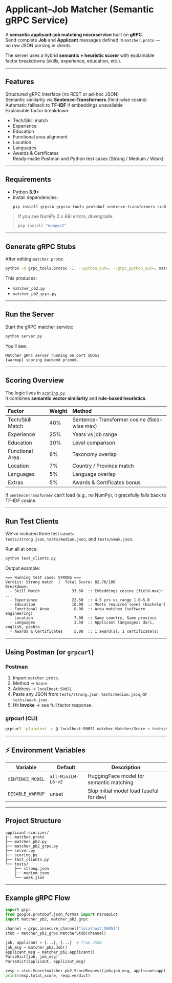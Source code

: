 # Applicant–Job Matcher (Semantic gRPC Service)

A **semantic applicant–job matching microservice** built on **gRPC**.  
Send complete **Job** and **Applicant** messages defined in `matcher.proto` — no raw JSON parsing in clients.

The server uses a hybrid **semantic + heuristic scorer** with explainable factor breakdowns (skills, experience, education, etc.).

---

## Features

Structured gRPC interface (no REST or ad-hoc JSON)  
Semantic similarity via **Sentence-Transformers** (field-wise cosine)  
Automatic fallback to **TF-IDF** if embeddings unavailable  
Explainable factor breakdown:

- Tech/Skill match
- Experience
- Education
- Functional area alignment
- Location
- Languages
- Awards & Certificates  
   Ready-made Postman and Python test cases (Strong / Medium / Weak)

---

## Requirements

- Python **3.9+**
- Install dependencies:
  ```bash
  pip install grpcio grpcio-tools protobuf sentence-transformers scikit-learn numpy
  ```

> If you see NumPy 2.x ABI errors, downgrade:
>
> ```bash
> pip install "numpy<2"
> ```

---

## Generate gRPC Stubs

After editing `matcher.proto`:

```bash
python -m grpc_tools.protoc -I. --python_out=. --grpc_python_out=. matcher.proto
```

This produces:

- `matcher_pb2.py`
- `matcher_pb2_grpc.py`

---

## Run the Server

Start the gRPC matcher service:

```bash
python server.py
```

You’ll see:

```
Matcher gRPC server running on port 50051
[warmup] scoring backend primed.
```

---

## Scoring Overview

The logic lives in [`scoring.py`](./scoring.py).  
It combines **semantic vector similarity** and **rule-based heuristics**.

| Factor           | Weight | Method                                       |
| :--------------- | :----- | :------------------------------------------- |
| Tech/Skill Match | 40%    | Sentence-Transformer cosine (field-wise max) |
| Experience       | 25%    | Years vs job range                           |
| Education        | 10%    | Level comparison                             |
| Functional Area  | 8%     | Taxonomy overlap                             |
| Location         | 7%     | Country / Province match                     |
| Languages        | 5%     | Language overlap                             |
| Extras           | 5%     | Awards & Certificates bonus                  |

If `SentenceTransformer` can’t load (e.g., no NumPy), it gracefully falls back to TF-IDF cosine.

---

## Run Test Clients

We’ve included three test cases:  
`tests/strong.json`, `tests/medium.json`, and `tests/weak.json`.

Run all at once:

```bash
python test_clients.py
```

Output example:

```
=== Running test case: STRONG ===
Verdict: Strong match  |  Total Score: 82.70/100
Breakdown:
  - Skill Match              33.60  :: Embeddings cosine (field-max): ...
  - Experience               22.50  :: 4.5 yrs vs range 1.0–5.0
  - Education                10.00  :: Meets required level (bachelor)
  - Functional Area           8.00  :: Area matches (software engineering)
  - Location                  7.00  :: Same country, Same province
  - Languages                 3.50  :: Applicant languages: dari, english, pashto
  - Awards & Certificates     5.00  :: 1 award(s); 1 certificate(s)
```

---

## Using Postman (or `grpcurl`)

### Postman

1. Import `matcher.proto`.
2. Method → `Score`
3. Address → `localhost:50051`
4. Paste any JSON from `tests/strong.json`, `tests/medium.json`, or `tests/weak.json`.
5. Hit **Invoke** → see full factor response.

### grpcurl (CLI)

```bash
grpcurl -plaintext -d @ localhost:50051 matcher.Matcher/Score < tests/strong.json
```

---

## ⚡ Environment Variables

| Variable         | Default            | Description                              |
| ---------------- | ------------------ | ---------------------------------------- |
| `SENTENCE_MODEL` | `all-MiniLM-L6-v2` | HuggingFace model for semantic matching  |
| `DISABLE_WARMUP` | unset              | Skip initial model load (useful for dev) |

---

## Project Structure

```
applicant-scorizer/
├── matcher.proto
├── matcher_pb2.py
├── matcher_pb2_grpc.py
├── server.py
├── scoring.py
├── test_clients.py
└── tests/
    ├── strong.json
    ├── medium.json
    └── weak.json
```

---

## Example gRPC Flow

```python
import grpc
from google.protobuf.json_format import ParseDict
import matcher_pb2, matcher_pb2_grpc

channel = grpc.insecure_channel("localhost:50051")
stub = matcher_pb2_grpc.MatcherStub(channel)

job, applicant = {...}, {...}  # from JSON
job_msg = matcher_pb2.Job()
applicant_msg = matcher_pb2.Applicant()
ParseDict(job, job_msg)
ParseDict(applicant, applicant_msg)

resp = stub.Score(matcher_pb2.ScoreRequest(job=job_msg, applicant=applicant_msg))
print(resp.total_score, resp.verdict)
```
